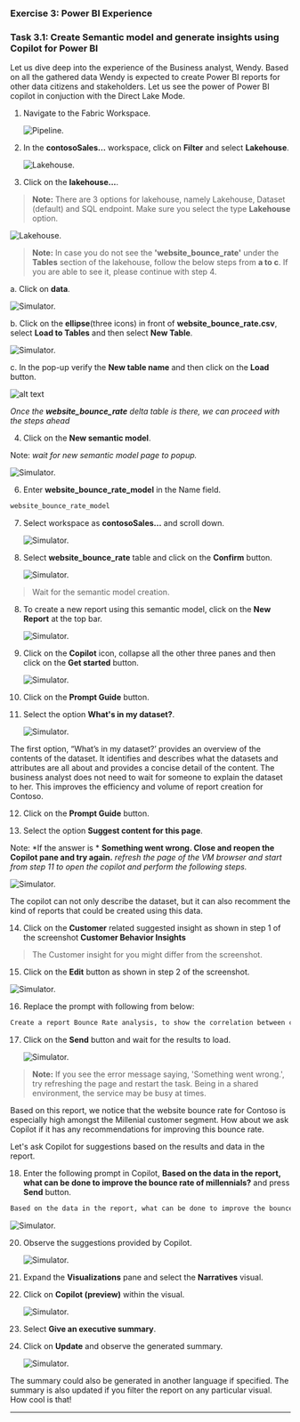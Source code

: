 
### Exercise 3: Power BI Experience
 
### Task 3.1: Create Semantic model and generate insights using Copilot for Power BI

Let us dive deep into the experience of the Business analyst, Wendy. Based on all the gathered data Wendy is expected to create Power BI reports for other data citizens and stakeholders. Let us see the power of Power BI copilot in conjuction with the Direct Lake Mode.

1. Navigate to the Fabric Workspace. 

   ![Pipeline.](mediaNew/task-1.1-new4.png)

2. In the **contosoSales...** workspace, click on **Filter** and select **Lakehouse**.

   ![Lakehouse.](mediaNew/task-1.3-ext-shortcut1.png)	

3. Click on the **lakehouse...**.

>**Note:** There are 3 options for lakehouse, namely Lakehouse, Dataset (default) and SQL endpoint. Make sure you select the type **Lakehouse** option.

   ![Lakehouse.](mediaNew/task-1.3-ext-shortcut2.png)

>**Note:** In case you do not see the **'website_bounce_rate'** under the **Tables** section of the lakehouse, follow the below steps from **a to c**. If you are able to see it, please continue with step 4.

a. Click on **data**.

![Simulator.](mediaNew/task-new1.png)

b. Click on the **ellipse**(three icons) in front of **website_bounce_rate.csv**, select **Load to Tables** and then select **New Table**.

![Simulator.](mediaNew/task-new2.png)

c. In the pop-up verify the **New table name** and then click on the **Load** button.

![alt text](mediaNew/task-new3.png)


*Once the **website_bounce_rate** delta table is there, we can proceed with the steps ahead*

4. Click on the **New semantic model**.

Note: *wait for new semantic model page to popup.*

   ![Simulator.](mediaNew/task-new4.png)

6. Enter **website_bounce_rate_model** in the Name field.

```BASH
website_bounce_rate_model
```

7. Select workspace as **contosoSales...** and scroll down.

   ![Simulator.](mediaNew/task-new5.png)

8. Select **website_bounce_rate** table and click on the **Confirm** button. 

   ![Simulator.](mediaNew/task-new6.png)

>Wait for the semantic model creation.

8. To create a new report using this semantic model, click on the **New Report** at the top bar.
 
   ![Simulator.](mediaNew/task-new7.png)

9. Click on the **Copilot** icon, collapse all the other three panes and then click on the **Get started** button.

   ![Simulator.](mediaNew/task-new8.png)
	
10. Click on the **Prompt Guide** button.  

11. Select the option **What's in my dataset?**.
   
      ![Simulator.](mediaNew/task-new9.png)

The first option, “What’s in my dataset?’ provides an overview of the contents of the dataset. It identifies and describes what the datasets and attributes are all about and provides a concise detail of the content. The business analyst does not need to wait for someone to explain the dataset to her. This improves the efficiency and volume of report creation for Contoso.

12. Click on the **Prompt Guide** button. 

13. Select the option **Suggest content for this page**.

Note: *If the answer is * **Something went wrong. Close and reopen the Copilot pane and try again.** *refresh the page of the VM browser and start from step 11 to open the copilot and perform the following steps.*

   ![Simulator.](mediaNew/task-new10.png)
	
The copilot can not only describe the dataset, but it can also recomment the kind of reports that could be created using this data.

14. Click on the **Customer** related suggested insight as shown in step 1 of the screenshot **Customer Behavior Insights** 

>The Customer insight for you might differ from the screenshot.

15. Click on the **Edit** button as shown in step 2 of the screenshot.  

   ![Simulator.](mediaNew/task-new11.png)

16. Replace the prompt with following from below:
 
```BASH
Create a report Bounce Rate analysis, to show the correlation between customer sentiment, particularly among millennials and Gen Z, unsuccessful product searches across different devices, and the website's bounce rate by customer generations.  
```

17. Click on the **Send** button and wait for the results to load. 

      ![Simulator.](mediaNew/task-new12.png)
	
>**Note:** If you see the error message saying, 'Something went wrong.', try refreshing the page and restart the task. Being in a shared environment, the service may be busy at times.

Based on this report, we notice that the website bounce rate for Contoso is especially high amongst the Millenial customer segment. How about we ask Copilot if it has any recommendations for improving this bounce rate.

Let's ask Copilot for suggestions based on the results and data in the report. 

18. Enter the following prompt in Copilot, **Based on the data in the report, what can be done to improve the bounce rate of millennials?** and press **Send** button.
```BASH
Based on the data in the report, what can be done to improve the bounce rate of millennials?
```
![Simulator.](mediaNew/task-new13.png)
	
20. Observe the suggestions provided by Copilot. 
	
      ![Simulator.](mediaNew/task-new14.png)
	
21. Expand the **Visualizations** pane and select the **Narratives** visual. 

22. Click on **Copilot (preview)** within the visual.

      ![Simulator.](mediaNew/task-new15.png)
	
23. Select **Give an executive summary**. 

24. Click on **Update** and observe the generated summary. 
 
      ![Simulator.](mediaNew/task-new16.png)
	
The summary could also be generated in another language if specified. The summary is also updated if you filter the report on any particular visual. How cool is that!

---
